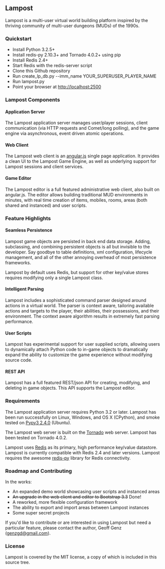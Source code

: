 ## Lampost

Lampost is a multi-user virtual world building platform inspired by the thriving community of multi-user dungeons (MUDs) of the 1990s.
 

### Quickstart

* Install Python 3.2.5+
* Install redis-py 2.10.3+ and Tornado 4.0.2+ using pip
* Install Redis 2.4+ 
* Start Redis with the redis-server script
* Clone this Github repository
* Run create_lp_db.py --imm_name YOUR_SUPERUSER_PLAYER_NAME
* Run lampost.py
* Point your browser at <http://localhost:2500>

### Lampost Components

#### Application Server

The Lampost application server manages user/player sessions, client communication (via HTTP requests and Comet/long polling), and
the game engine via asynchronous, event driven atomic operations.
  
#### Web Client

The Lampost web client is an [angular.js](https://angularjs.org) single page application.  It provides a clean UI to the
Lampost Game Engine, as well as underlying support for Lampost sessions and client services.

#### Game Editor

The Lampost editor is a full featured administrative web client, also built on angular.js.  The editor allows building
traditional MUD environments in minutes, with real time creation of items, mobiles, rooms, areas (both shared and instanced)
and user scripts.
   
   
### Feature Highlights

#### Seamless Persistence

Lampost game objects are persisted in back end data storage.  Adding, subclassing, and combining persistent objects is all
but invisible to the developer.  Say goodbye to table definitions, xml configuration, lifecycle management, and all of the 
other annoying overhead of most persistence frameworks.  

Lampost by default uses Redis, but support for other key/value stores requires modifying only a single Lampost class.  
  
#### Intelligent Parsing

Lampost includes a sophisticated command parser designed around actions in a virtual world.  The parser is context aware,
tailoring available actions and targets to the player, their abilities, their possessions, and their environment.
The context aware algorithm results in extremely fast parsing performance.

#### User Scripts

Lampost has experimental support for user supplied scripts, allowing users to dynamically attach Python code to in-game objects
to dramatically expand the ability to customize the game experience without modifying source code.

#### REST API

Lampost has a full featured REST/json API for creating, modifying, and deleting in game objects.  This API supports the
Lampost editor.

  
### Requirements

The Lampost application server requires Python 3.2 or later.  Lampost has been run successfully on Linux, Windows, and OS X (CPython),
and smoke tested on [Pypy3 2.4.0](http://pypy.org) (Ubuntu).   

The Lampost web server is built on the [Tornado](http://www.tornadoweb.org) web server.  Lampost has been tested on Tornado 4.0.2.   

Lampost uses [Redis](http://redis.io) as its primary, high performance key/value datastore.  Lampost is currently compatible with
Redis 2.4 and later versions.  Lampost requires the awesome [redis-py](https://github.com/andymccurdy/redis-py) library for
Redis connectivity.





### Roadmap and Contributing

In the works:

* An expanded demo world showcasing user scripts and instanced areas
* ~~An upgrade in the web client and editor to Bootstrap 3.3~~ Done!
* A reworked, more flexible configuration framework
* The ability to export and import areas between Lampost instances
* Some super secret projects

If you'd like to contribute or are interested in using Lampost but need a particular feature, please contact the author,
Geoff Genz (<genzgd@gmail.com>).


### License

Lampost is covered by the MIT license, a copy of which is included in this source tree.
